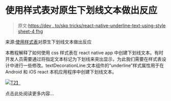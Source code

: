 # 使用样式表对原生下划线文本做出反应

> 原文:[https://dev . to/skp tricks/react-native-underline-text-using-style sheet-4 fhg](https://dev.to/skptricks/react-native-underline-text-using-stylesheet-4fhg)

来源:[使用样式表](https://www.skptricks.com/2019/07/react-native-underline-text-using-css-stylesheet.html)对原生下划线文本做出反应

本教程解释了如何使用 css 样式表在 react native app 中创建下划线文本。有时开发人员需要通过将指定文本标记为下划线来突出显示，为此我们需要在样式表设计中进行一些修改。textDecorationLine:文本组件的“underline”样式属性用于在 Android 和 iOS react 本机应用程序中创建下划线文本。

[![](../Images/f1bf4acc56cb0ed32fabad5b4be28933.png)T2】](https://res.cloudinary.com/practicaldev/image/fetch/s--Oe3R7ZSQ--/c_limit%2Cf_auto%2Cfl_progressive%2Cq_auto%2Cw_880/https://1.bp.blogspot.com/-Vt3gYuuSAug/XTp8TYhl8NI/AAAAAAAADHo/eEfZikr1TjUdA2UMQXSY_85VKWEE6g8eQCLcBGAs/s400/react-native-underline-text-using-css-stylesheet.jpg)

点击此处阅读更多内容...